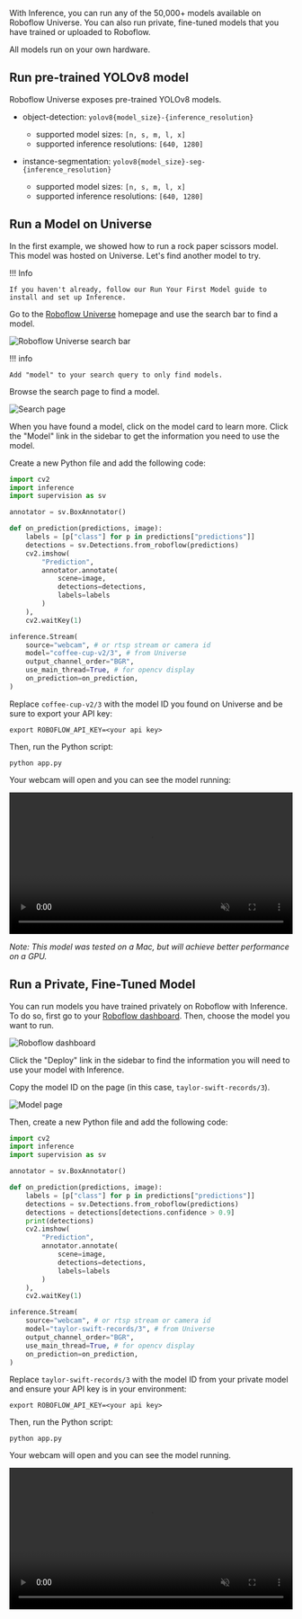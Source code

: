 With Inference, you can run any of the 50,000+ models available on Roboflow Universe. You can also run private, fine-tuned models that you have trained or uploaded to Roboflow.

All models run on your own hardware.

## Run pre-trained YOLOv8 model

Roboflow Universe exposes pre-trained YOLOv8 models.

- object-detection: `yolov8{model_size}-{inference_resolution}`

  - supported model sizes: `[n, s, m, l, x]`
  - supported inference resolutions: `[640, 1280]`

- instance-segmentation: `yolov8{model_size}-seg-{inference_resolution}`
  - supported model sizes: `[n, s, m, l, x]`
  - supported inference resolutions: `[640, 1280]`

## Run a Model on Universe

In the first example, we showed how to run a rock paper scissors model. This model was hosted on Universe. Let's find another model to try.

!!! Info

    If you haven't already, follow our Run Your First Model guide to install and set up Inference.


Go to the [Roboflow Universe](https://universe.roboflow.com) homepage and use the search bar to find a model.

![Roboflow Universe search bar](https://media.roboflow.com/universe-search.png)

!!! info

    Add "model" to your search query to only find models.

Browse the search page to find a model.

![Search page](https://media.roboflow.com/universe-search-page.png)

When you have found a model, click on the model card to learn more. Click the "Model" link in the sidebar to get the information you need to use the model.

Create a new Python file and add the following code:

```python
import cv2
import inference
import supervision as sv

annotator = sv.BoxAnnotator()

def on_prediction(predictions, image):
    labels = [p["class"] for p in predictions["predictions"]]
    detections = sv.Detections.from_roboflow(predictions)
    cv2.imshow(
        "Prediction",
        annotator.annotate(
            scene=image,
            detections=detections,
            labels=labels
        )
    ),
    cv2.waitKey(1)

inference.Stream(
    source="webcam", # or rtsp stream or camera id
    model="coffee-cup-v2/3", # from Universe
    output_channel_order="BGR",
    use_main_thread=True, # for opencv display
    on_prediction=on_prediction,
)
```

Replace `coffee-cup-v2/3` with the model ID you found on Universe and be sure to export your API key:

```
export ROBOFLOW_API_KEY=<your api key>
```

Then, run the Python script:

```
python app.py
```

Your webcam will open and you can see the model running:

<video width="100%" autoplay loop muted>
  <source src="https://media.roboflow.com/coffee-cup.mp4" type="video/mp4">
</video>

_Note: This model was tested on a Mac, but will achieve better performance on a GPU._

## Run a Private, Fine-Tuned Model

You can run models you have trained privately on Roboflow with Inference. To do so, first go to your [Roboflow dashboard](https://app.roboflow.com). Then, choose the model you want to run.

![Roboflow dashboard](https://media.roboflow.com/docs-models.png)

Click the "Deploy" link in the sidebar to find the information you will need to use your model with Inference.

<!-- <img src="https://media.roboflow.com/docs-model-deploy.png" alt="Model deploy page" width="100%" style="max-height: 200px;"> -->

Copy the model ID on the page (in this case, `taylor-swift-records/3`).

![Model page](https://media.roboflow.com/docs-model-id.png)

Then, create a new Python file and add the following code:

```python
import cv2
import inference
import supervision as sv

annotator = sv.BoxAnnotator()

def on_prediction(predictions, image):
    labels = [p["class"] for p in predictions["predictions"]]
    detections = sv.Detections.from_roboflow(predictions)
    detections = detections[detections.confidence > 0.9]
    print(detections)
    cv2.imshow(
        "Prediction",
        annotator.annotate(
            scene=image,
            detections=detections,
            labels=labels
        )
    ),
    cv2.waitKey(1)

inference.Stream(
    source="webcam", # or rtsp stream or camera id
    model="taylor-swift-records/3", # from Universe
    output_channel_order="BGR",
    use_main_thread=True, # for opencv display
    on_prediction=on_prediction,
)
```

Replace `taylor-swift-records/3` with the model ID from your private model and ensure your API key is in your environment:

```
export ROBOFLOW_API_KEY=<your api key>
```

Then, run the Python script:

```
python app.py
```

Your webcam will open and you can see the model running.

<video width="100%" autoplay loop muted>
  <source src="https://media.roboflow.com/ts-demo.mp4" type="video/mp4">
</video>

